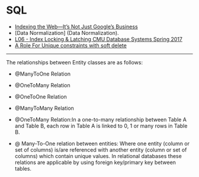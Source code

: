 # SQL

- [Indexing the Web—It’s Not Just Google’s Business](https://alistapart.com/article/indexing-the-web-its-not-just-googles-business/)
- [Data Normalization] (Data Normalization).
- [L06 - Index Locking & Latching CMU Database Systems Spring 2017](https://www.youtube.com/watch?v=y8WoIgT_LIQ&list=PLSE8ODhjZXjYgTIlqf4Dy9KQpQ7kn1Tl0&index=6)
- [A Role For Unique constraints with soft delete](https://medium.com/@ibakhsh/a-role-for-unique-constraints-with-soft-delete-4bbf417e442b)
---
The relationships between Entity classes are as follows:

- @ManyToOne Relation
- @OneToMany Relation
- @OneToOne Relation
- @ManyToMany Relation

- @OneToMany Relation:In a one-to-many relationship between Table A and Table B, each row in Table A is linked to 0, 1 or many rows in Table B.
- @ Many-To-One relation between entities: Where one entity (column or set of columns) is/are referenced with another entity (column or set of columns) which contain unique values. In relational databases these relations are applicable by using foreign key/primary key between tables.

